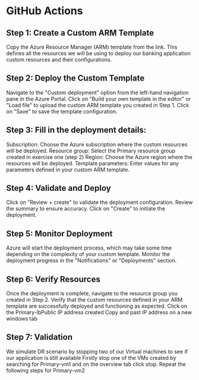 # GitHub Actions

## Step 1: Create a Custom ARM Template
Copy  the Azure Resource Manager (ARM) template from the link. This  defines all the resources we will be using to deploy our banking application custom resources and their configurations.


## Step 2: Deploy the Custom Template
Navigate to the "Custom deployment" option from the left-hand navigation pane in the Azure Portal.
Click on "Build your own template in the editor" or "Load file" to upload the custom ARM template you created in Step 1.
Click on "Save" to save the template configuration.

## Step 3: Fill in the deployment details:
Subscription: Choose the Azure subscription where the custom resources will be deployed.
Resource group: Select the Primary resource group  created in exercise one (step 2) 
Region: Choose the Azure region where the resources will be deployed.
Template parameters: Enter values for any parameters defined in your custom ARM template.

## Step 4: Validate and Deploy
Click on "Review + create" to validate the deployment configuration.
Review the summary to ensure accuracy.
Click on "Create" to initiate the deployment.


## Step 5: Monitor Deployment
Azure will start the deployment process, which may take some time depending on the complexity of your custom template.
Monitor the deployment progress in the "Notifications" or "Deployments" section.

## Step 6: Verify Resources
Once the deployment is complete, navigate to the resource group you created in Step 2.
Verify that the custom resources defined in your ARM template are successfully deployed and functioning as expected.
Click on the Primary-lbPublic IP address created
Copy and past IP address on a new windows tab

## Step 7: Validation
We simulate DR scenario by stopping two of our Virtual machines to see if our application is still available 
Firstly stop one of the VMs created by searching for Primary-vm1 and on the overview tab click stop.
Repeat the following steps for Primary-vm2

